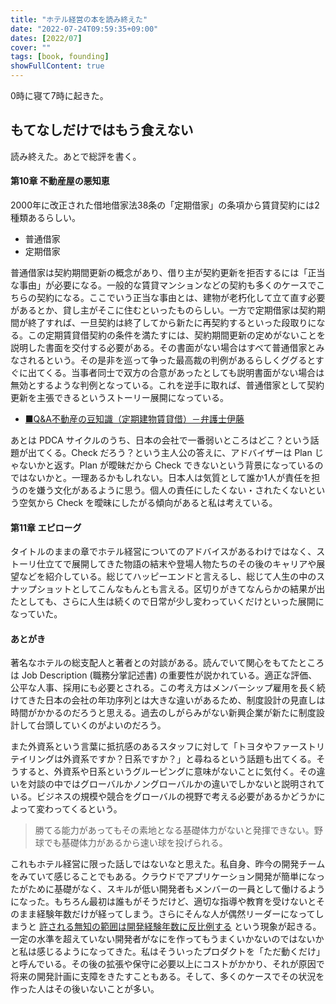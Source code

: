 ```yaml
---
title: "ホテル経営の本を読み終えた"
date: "2022-07-24T09:59:35+09:00"
dates: [2022/07]
cover: ""
tags: [book, founding]
showFullContent: true
---
```


0時に寝て7時に起きた。

## もてなしだけではもう食えない

読み終えた。あとで総評を書く。

#### 第10章 不動産屋の悪知恵

2000年に改正された借地借家法38条の「定期借家」の条項から賃貸契約には2種類あるらしい。

* 普通借家
* 定期借家

普通借家は契約期間更新の概念があり、借り主が契約更新を拒否するには「正当な事由」が必要になる。一般的な賃貸マンションなどの契約も多くのケースでこちらの契約になる。ここでいう正当な事由とは、建物が老朽化して立て直す必要があるとか、貸し主がそこに住むといったものらしい。一方で定期借家は契約期間が終了すれば、一旦契約は終了してから新たに再契約するといった段取りになる。この定期賃貸借契約の条件を満たすには、契約期間更新の定めがないことを説明した書面を交付する必要がある。その書面がない場合はすべて普通借家とみなされるという。その是非を巡って争った最高裁の判例があるらしくググるとすぐに出てくる。当事者同士で双方の合意があったとしても説明書面がない場合は無効とするような判例となっている。これを逆手に取れば、普通借家として契約更新を主張できるというストーリー展開になっている。

* [■Q&A不動産の豆知識（定期建物賃貸借）－弁護士伊藤](https://hibiya-law.jp/posts/post2.html)

あとは PDCA サイクルのうち、日本の会社で一番弱いところはどこ？という話題が出てくる。Check だろう？という主人公の答えに、アドバイザーは Plan じゃないかと返す。Plan が曖昧だから Check できないという背景になっているのではないかと。一理あるかもしれない。日本人は気質として誰か1人が責任を担うのを嫌う文化があるように思う。個人の責任にしたくない・されたくないという空気から Check を曖昧にしたがる傾向があると私は考えている。

#### 第11章 エピローグ

タイトルのままの章でホテル経営についてのアドバイスがあるわけではなく、ストーリ仕立てで展開してきた物語の結末や登場人物たちのその後のキャリアや展望などを紹介している。総じてハッピーエンドと言えるし、総じて人生の中のスナップショットとしてこんなもんとも言える。区切りがきてなんらかの結果が出たとしても、さらに人生は続くので日常が少し変わっていくだけといった展開になっていた。

#### あとがき

著名なホテルの総支配人と著者との対談がある。読んでいて関心をもてたところは Job Description (職務分掌記述書) の重要性が説かれている。適正な評価、公平な人事、採用にも必要とされる。この考え方はメンバーシップ雇用を長く続けてきた日本の会社の年功序列とは大きな違いがあるため、制度設計の見直しは時間がかかるのだろうと思える。過去のしがらみがない新興企業が新たに制度設計して台頭していくのがよいのだろう。

また外資系という言葉に抵抗感のあるスタッフに対して「トヨタやファーストリテイリングは外資系ですか？日系ですか？」と尋ねるという話題も出てくる。そうすると、外資系や日系というグルーピングに意味がないことに気付く。その違いを対談の中ではグローバルかノングローバルかの違いでしかないと説明されている。ビジネスの規模や競合をグローバルの視野で考える必要があるかどうかによって変わってくるという。

> 勝てる能力があってもその素地となる基礎体力がないと発揮できない。野球でも基礎体力があるから速い球を投げられる。

これもホテル経営に限った話しではないなと思えた。私自身、昨今の開発チームをみていて感じることでもある。クラウドでアプリケーション開発が簡単になったがために基礎がなく、スキルが低い開発者もメンバーの一員として働けるようになった。もちろん最初は誰もがそうだけど、適切な指導や教育を受けないとそのまま経験年数だけが経ってしまう。さらにそんな人が偶然リーダーになってしまうと [許される無知の範囲は開発経験年数に反比例する](https://yshibata.blog.ss-blog.jp/2016-07-01) という現象が起きる。一定の水準を超えていない開発者がなにを作ってもうまくいかないのではないかと私は感じるようになってきた。私はそういったプロダクトを「ただ動くだけ」と呼んでいる。その後の拡張や保守に必要以上にコストがかかり、それが原因で将来の開発計画に支障をきたすこともある。そして、多くのケースでその状況を作った人はその後いないことが多い。
